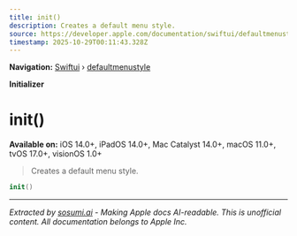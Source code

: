 ```yaml
---
title: init()
description: Creates a default menu style.
source: https://developer.apple.com/documentation/swiftui/defaultmenustyle/init()
timestamp: 2025-10-29T00:11:43.328Z
---
```


**Navigation:** [Swiftui](/documentation/swiftui) › [defaultmenustyle](/documentation/swiftui/defaultmenustyle)

**Initializer**

# init()

**Available on:** iOS 14.0+, iPadOS 14.0+, Mac Catalyst 14.0+, macOS 11.0+, tvOS 17.0+, visionOS 1.0+

> Creates a default menu style.

```swift
init()
```

---

*Extracted by [sosumi.ai](https://sosumi.ai) - Making Apple docs AI-readable.*
*This is unofficial content. All documentation belongs to Apple Inc.*
